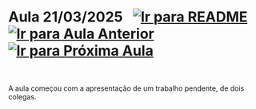 # Aula 21/03/2025 &nbsp; [![Ir para README](https://img.shields.io/badge/Indice-Verde?style=for-the-badge)](../README.md#indice) &nbsp; [![Ir para Aula Anterior](https://img.shields.io/badge/Anterior-Aula%204-007ACC?style=for-the-badge)](../aulas/14-03-2025.md) [![Ir para Próxima Aula](https://img.shields.io/badge/Próxima-Aula%206-007ACC?style=for-the-badge)](../aulas/28-03-2025.md)

<br>

<p>

A aula começou com a apresentação de um trabalho pendente, de dois colegas.

</p>

<p>

</p>

